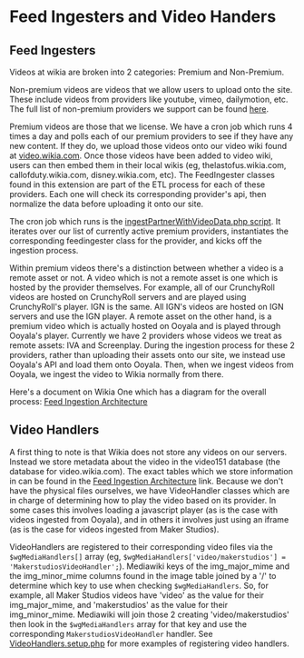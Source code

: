 # Feed Ingesters and Video Handers
## Feed Ingesters
Videos at wikia are broken into 2 categories: Premium and Non-Premium.

Non-premium videos are videos that we allow users to upload onto the site. These include videos from providers like youtube,
vimeo, dailymotion, etc. The full list of non-premium providers we support can be found [here](https://one.wikia-inc.com/wiki/Video/Video_Providers).

Premium videos are those that we license. We have a cron job which runs 4 times a day and polls each of our premium providers
to see if they have any new content. If they do, we upload those videos onto our video wiki found at [video.wikia.com](video.wikia.com).
Once those videos have been added to video wiki, users can then embed them in their local wikis (eg, thelastofus.wikia.com,
callofduty.wikia.com, disney.wikia.com, etc). The FeedIngester classes found in this extension are part of the ETL process
for each of these providers. Each one will check its corresponding provider's api, then normalize the data before uploading
it onto our site.

The cron job which runs is the [ingestPartnerWithVideoData.php script](https://github.com/Wikia/app/blob/dev/maintenance/wikia/ingestPartnerVideoWithData.php).
It iterates over our list of currently active premium providers, instantiates the corresponding feedingester class for
the provider, and kicks off the ingestion process.

Within premium videos there's a distinction between whether a video is a remote asset or not. A video which is not a
remote asset is one which is hosted by the provider themselves. For example, all of our CrunchyRoll videos are hosted
on CrunchyRoll servers and are played using CrunchyRoll's player. IGN is the same. All IGN's videos are hosted on IGN
servers and use the IGN player. A remote asset on the other hand, is a premium video which is actually hosted on Ooyala
and is played through Ooyala's player. Currently we have 2 providers whose videos we treat as remote assets: IVA and
Screenplay. During the ingestion process for these 2 providers, rather than uploading their assets onto our site, we instead
use Ooyala's API and load them onto Ooyala. Then, when we ingest videos from Ooyala, we ingest the video to Wikia normally
from there.

Here's a document on Wikia One which has a diagram for the overall process:
[Feed Ingestion Architecture]( https://one.wikia-inc.com/wiki/Video/Technical_Documentation/Feed_Ingestion_Architecture?file=Ingestion.jpg)

## Video Handlers
A first thing to note is that Wikia does not store any videos on our servers. Instead we store metadata about the video in
the video151 database (the database for video.wikia.com). The exact tables which we store information in can be found in
the [Feed Ingestion Architecture](https://one.wikia-inc.com/wiki/Video/Technical_Documentation/Feed_Ingestion_Architecture?file=Ingestion.jpg) link.
Because we don't have the physical files ourselves, we have VideoHandler classes which are in charge of determining how to
play the video based on its provider. In some cases this involves loading a javascript player (as is the case with videos
ingested from Ooyala), and in others it involves just using an iframe (as is the case for videos ingested from Maker Studios).

VideoHandlers are registered to their corresponding video files via the `$wgMediaHandlers[]` array (eg, `$wgMediaHandlers['video/makerstudios'] = 'MakerstudiosVideoHandler';`).
Mediawiki keys of the img_major_mime and the img_minor_mime columns found in the image table joined by a '/' to
determine which key to use when checking `$wgMediaHandlers`. So, for example, all Maker Studios videos have 'video' as
the value for their img_major_mime, and 'makerstudios' as the value for their img_minor_mime. Mediawiki will join those
2 creating 'video/makerstudios' then look in the `$wgMediaHandlers` array for that key and use the corresponding
`MakerstudiosVideoHandler` handler. See
[VideoHandlers.setup.php](https://github.com/Wikia/app/blob/dev/extensions/wikia/VideoHandlers/VideoHandlers.setup.php)
for more examples of registering video handlers.